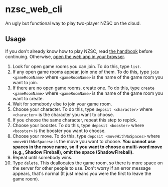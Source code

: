 # nzsc_web_cli

An ugly but functional way to play two-player NZSC on the cloud.

## Usage

If you don't already know how to play NZSC, read [the handbook](https://nzsc-org.github.io/nzsc_handbook/book/) before continuing.
Otherwise, [open the web app in your browser](https://nzsc-incubator.github.io/nzsc_web_cli/).

1. Look for open game rooms you can join. To do this, type `list`.
2. If any open game rooms appear, join one of them. To do this, type `join <gameRoomName>` where `<gameRoomName>` is the name of the game room you want to join.
3. If there are no open game rooms, create one. To do this, type `create <gameRoomName>` where `<gameRoomName>` is the name of the game room you want to create.
  1. Wait for somebody else to join your game room.
4. Choose your character. To do this, type `deposit <character>` where `<character>` is the character you want to choose.
  1. If you choose the same character, repeat this step to repick.
5. Choose your booster. To do this, type `deposit <booster>` where `<booster>` is the booster you want to choose.
6. Choose your move. To do this, type `deposit <moveWithNoSpaces>` where `<moveWithNoSpaces>` is the move you want to choose. **You cannot use spaces in the move name, so if you want to choose a multi-word move (e.g., Shadow Fireball), omit the space (ShadowFireball).**
  1. Repeat until somebody wins.
7. Type `delete`. This deallocates the game room, so there is more space on the server for other people to use. Don't worry if an error message appears, that's normal (It just means you were the first to leave the game room).
